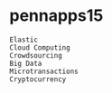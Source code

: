 # pennapps15

```
Elastic
Cloud Computing
Crowdsourcing
Big Data
Microtransactions
Cryptocurrency
```
